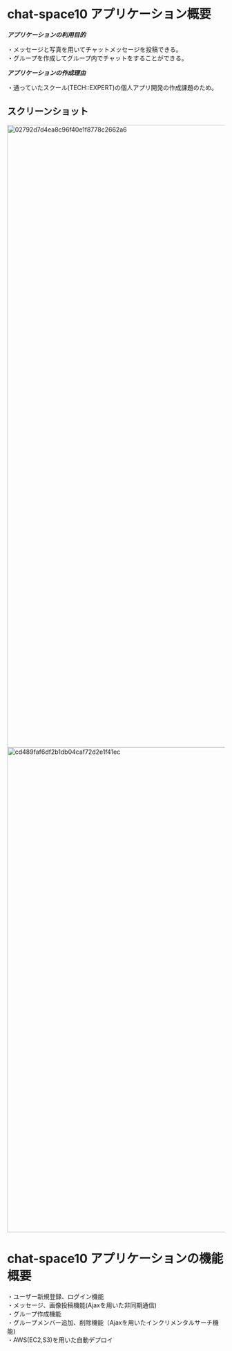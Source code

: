 # chat-space10 アプリケーション概要
***アプリケーションの利用目的***

・メッセージと写真を用いてチャットメッセージを投稿できる。  
・グループを作成してグループ内でチャットをすることができる。


***アプリケーションの作成理由***

・通っていたスクール(TECH::EXPERT)の個人アプリ開発の作成課題のため。

## スクリーンショット

<img width="1437" alt="02792d7d4ea8c96f40e1f8778c2662a6" src="https://user-images.githubusercontent.com/54498213/70110254-c8041080-1691-11ea-9f8d-769cf56d3cfe.png">

<img width="1120" alt="cd489faf6df2b1db04caf72d2e1f41ec" src="https://user-images.githubusercontent.com/54498213/70110307-e5d17580-1691-11ea-8939-96724364dcc9.png">


# chat-space10 アプリケーションの機能概要

・ユーザー新規登録、ログイン機能    
・メッセージ、画像投稿機能(Ajaxを用いた非同期通信)  
・グループ作成機能  
・グループメンバー追加、削除機能（Ajaxを用いたインクリメンタルサーチ機能)  
・AWS(EC2,S3)を用いた自動デプロイ

